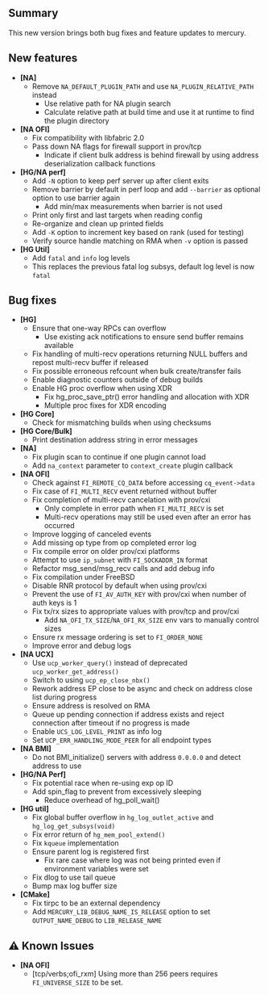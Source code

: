 ## Summary

This new version brings both bug fixes and feature updates to mercury.

## New features

- __[NA]__
  - Remove `NA_DEFAULT_PLUGIN_PATH` and use `NA_PLUGIN_RELATIVE_PATH` instead
    - Use relative path for NA plugin search
    - Calculate relative path at build time and use it at runtime to find the plugin directory
- __[NA OFI]__
  - Fix compatibility with libfabric 2.0
  - Pass down NA flags for firewall support in prov/tcp
    - Indicate if client bulk address is behind firewall by using address deserialization callback functions
- __[HG/NA perf]__
  - Add `-N` option to keep perf server up after client exits
  - Remove barrier by default in perf loop and add `--barrier` as optional option to use barrier again
    - Add min/max measurements when barrier is not used
  - Print only first and last targets when reading config
  - Re-organize and clean up printed fields
  - Add `-K` option to increment key based on rank (used for testing)
  - Verify source handle matching on RMA when `-v` option is passed
- __[HG Util]__
  - Add `fatal` and `info` log levels
  - This replaces the previous fatal log subsys, default log level is now `fatal`

## Bug fixes

- __[HG]__
  - Ensure that one-way RPCs can overflow
    - Use existing ack notifications to ensure send buffer remains available
  - Fix handling of multi-recv operations returning NULL buffers and repost multi-recv buffer if released
  - Fix possible erroneous refcount when bulk create/transfer fails
  - Enable diagnostic counters outside of debug builds
  - Enable HG proc overflow when using XDR
    - Fix hg_proc_save_ptr() error handling and allocation with XDR
    - Multiple proc fixes for XDR encoding
- __[HG Core]__
  - Check for mismatching builds when using checksums
- __[HG Core/Bulk]__
  - Print destination address string in error messages
- __[NA]__
  - Fix plugin scan to continue if one plugin cannot load
  - Add `na_context` parameter to `context_create` plugin callback
- __[NA OFI]__
  - Check against `FI_REMOTE_CQ_DATA` before accessing `cq_event->data`
  - Fix case of `FI_MULTI_RECV` event returned without buffer
  - Fix completion of multi-recv cancelation with prov/cxi
    - Only complete in error path when `FI_MULTI_RECV` is set
    - Multi-recv operations may still be used even after an error has occurred
  - Improve logging of canceled events
  - Add missing op type from op completed error log
  - Fix compile error on older prov/cxi platforms
  - Attempt to use `ip_subnet` with `FI_SOCKADDR_IN` format
  - Refactor msg_send/msg_recv calls and add debug info
  - Fix compilation under FreeBSD
  - Disable RNR protocol by default when using prov/cxi
  - Prevent the use of `FI_AV_AUTH_KEY` with prov/cxi when number of auth keys is 1
  - Fix tx/rx sizes to appropriate values with prov/tcp and prov/cxi
    - Add `NA_OFI_TX_SIZE`/`NA_OFI_RX_SIZE` env vars to manually control sizes
  - Ensure rx message ordering is set to `FI_ORDER_NONE`
  - Improve error and debug logs
- __[NA UCX]__
  - Use `ucp_worker_query()` instead of deprecated `ucp_worker_get_address()`
  - Switch to using `ucp_ep_close_nbx()`
  - Rework address EP close to be async and check on address close list during progress
  - Ensure address is resolved on RMA
  - Queue up pending connection if address exists and reject connection after timeout if no progress is made
  - Enable `UCS_LOG_LEVEL_PRINT` as info log
  - Set `UCP_ERR_HANDLING_MODE_PEER` for all endpoint types
- __[NA BMI]__
  - Do not BMI_initialize() servers with address `0.0.0.0` and detect address to use
- __[HG/NA Perf]__
  - Fix potential race when re-using exp op ID
  - Add spin_flag to prevent from excessively sleeping
    - Reduce overhead of hg_poll_wait()
- __[HG util]__
  - Fix global buffer overflow in `hg_log_outlet_active` and `hg_log_get_subsys(void)`
  - Fix error return of `hg_mem_pool_extend()`
  - Fix `kqueue` implementation
  - Ensure parent log is registered first
    - Fix rare case where log was not being printed even if environment variables were set
  - Fix dlog to use tail queue
  - Bump max log buffer size
- __[CMake]__
  - Fix tirpc to be an external dependency
  - Add `MERCURY_LIB_DEBUG_NAME_IS_RELEASE` option to set `OUTPUT_NAME_DEBUG` to `LIB_RELEASE_NAME`

## :warning: Known Issues

- __[NA OFI]__
    - [tcp/verbs;ofi_rxm] Using more than 256 peers requires `FI_UNIVERSE_SIZE` to be set.
